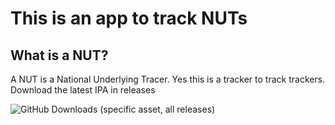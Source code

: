 #  This is an app to track NUTs

## What is a NUT?
A NUT is a National Underlying Tracer.
Yes this is a tracker to track trackers.
Download the latest IPA in releases

![GitHub Downloads (specific asset, all releases)](https://img.shields.io/github/downloads/LiamPalmqvist/NutButton/latest.ipa?style=for-the-badge&logo=github&color=green&link=https%3A%2F%2Fgithub.com%2FLiamPalmqvist%2FNutButton%2Freleases%2Fdownload%2FAlpha-v0.2%2Flatest.ipa)

